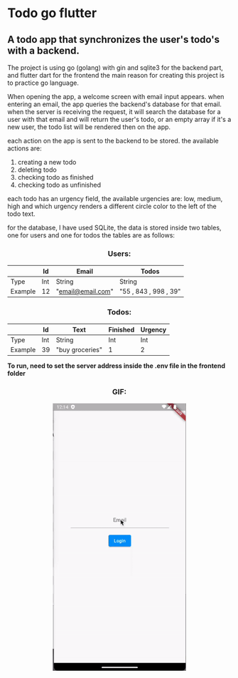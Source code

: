 # Todo go flutter
## A todo app that synchronizes the user's todo's with a backend.

The project is using go (golang) with gin and sqlite3 for the backend part, and flutter dart for the frontend
the main reason for creating this project is to practice go language.

When opening the app, a welcome screen with email input appears.
when entering an email, the app queries the backend's database for that email.
when the server is receiving the request, it will search the database for a user with that email and will return
the user's todo, or an empty array if it's a new user, the todo list will be rendered then on the app.

each action on the app is sent to the backend to be stored.
the available actions are:
1. creating a new todo
2. deleting todo
3. checking todo as finished
4. checking todo as unfinished

each todo has an urgency field, the available urgencies are: low, medium, high
and which urgency renders a different circle color to the left of the todo text.

for the database, I have used SQLite, the data is stored inside two tables, one for users and one for todos
the tables are as follows:



<div align="center">

### Users:
|  | Id | Email | Todos |
| ----------- | ----------- | ----------- | ----------- |
| Type | Int | String | String |
| Example | 12 | "email@email.com" | "55 , 843 , 998 , 39" |
</div>



<div align="center">
  
### Todos:
|  | Id | Text | Finished | Urgency |
| ----------- | ----------- | ----------- | ----------- | ----------- |
| Type | Int | String | Int | Int |
| Example | 39 | "buy groceries" | 1 | 2 |
</div>

**To run, need to set the server address inside the .env file in the frontend folder**

<div align="center">
  
  ### GIF:
<p align="center">
  <img src="https://github.com/dan95k/todo_go_flutter/blob/main/images/app_demo.gif?raw=true" width="300" height="600" />
</p>

<!-- ![Alt Text](https://github.com/dan95k/todo_go_flutter/blob/main/images/app_demo.gif?raw=true) -->
